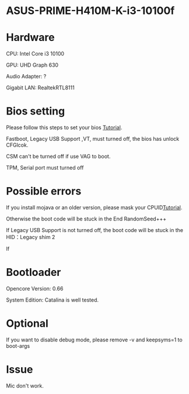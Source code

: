 # ASUS-PRIME-H410M-K-i3-10100f

# Hardware

CPU: Intel Core i3 10100

GPU: UHD Graph 630

Audio Adapter: ?

Gigabit LAN: RealtekRTL8111

# Bios setting

Please follow this steps to set your bios [Tutorial](https://jingyan.baidu.com/article/90bc8fc822c5d8b752640c1c.html).

Fastboot, Legacy USB Support ,VT, must turned off, the bios has unlock CFGlcok.

CSM can't be turned off if use VAG to boot.

TPM, Serial port must turned off

# Possible errors

If you install mojava or an older version, please mask your CPUID[Tutorial](https://blog.csdn.net/YUELEI118/article/details/113828244).

Otherwise the boot code will be stuck in the End RandomSeed+++

If Legacy USB Support is not turned off, the boot code will be stuck in the HID：Legacy shim 2

If

# Bootloader

Opencore Version: 0.66

System Edition: Catalina is well tested.

# Optional

If you want to disable debug mode, please remove -v and keepsyms=1 to boot-args

# Issue

Mic don't work.

